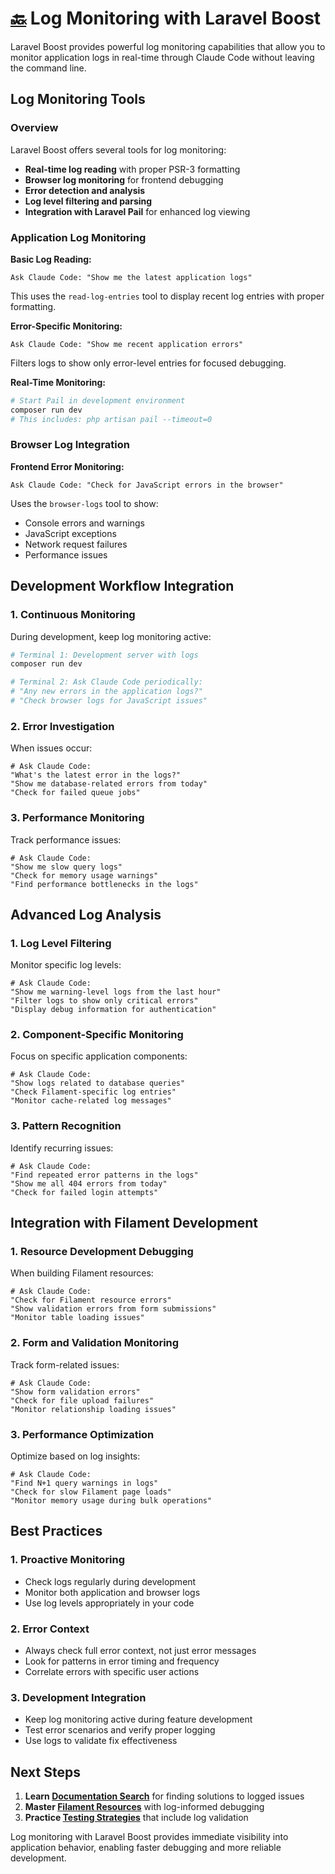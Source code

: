 # [🔙](README.md) Log Monitoring with Laravel Boost

Laravel Boost provides powerful log monitoring capabilities that allow you to monitor application logs in real-time through Claude Code without leaving the command line.

## Log Monitoring Tools

### Overview

Laravel Boost offers several tools for log monitoring:
- **Real-time log reading** with proper PSR-3 formatting
- **Browser log monitoring** for frontend debugging
- **Error detection and analysis** 
- **Log level filtering and parsing**
- **Integration with Laravel Pail** for enhanced log viewing

### Application Log Monitoring

**Basic Log Reading:**
```
Ask Claude Code: "Show me the latest application logs"
```

This uses the `read-log-entries` tool to display recent log entries with proper formatting.

**Error-Specific Monitoring:**
```
Ask Claude Code: "Show me recent application errors"
```

Filters logs to show only error-level entries for focused debugging.

**Real-Time Monitoring:**
```bash
# Start Pail in development environment
composer run dev
# This includes: php artisan pail --timeout=0
```

### Browser Log Integration

**Frontend Error Monitoring:**
```
Ask Claude Code: "Check for JavaScript errors in the browser"
```

Uses the `browser-logs` tool to show:
- Console errors and warnings
- JavaScript exceptions
- Network request failures
- Performance issues

## Development Workflow Integration

### 1. Continuous Monitoring

During development, keep log monitoring active:
```bash
# Terminal 1: Development server with logs
composer run dev

# Terminal 2: Ask Claude Code periodically:
# "Any new errors in the application logs?"
# "Check browser logs for JavaScript issues"
```

### 2. Error Investigation

When issues occur:
```
# Ask Claude Code:
"What's the latest error in the logs?"
"Show me database-related errors from today"
"Check for failed queue jobs"
```

### 3. Performance Monitoring

Track performance issues:
```
# Ask Claude Code:
"Show me slow query logs"
"Check for memory usage warnings"
"Find performance bottlenecks in the logs"
```

## Advanced Log Analysis

### 1. Log Level Filtering

Monitor specific log levels:
```
# Ask Claude Code:
"Show me warning-level logs from the last hour"
"Filter logs to show only critical errors"
"Display debug information for authentication"
```

### 2. Component-Specific Monitoring

Focus on specific application components:
```
# Ask Claude Code:
"Show logs related to database queries"
"Check Filament-specific log entries"
"Monitor cache-related log messages"
```

### 3. Pattern Recognition

Identify recurring issues:
```
# Ask Claude Code:
"Find repeated error patterns in the logs"
"Show me all 404 errors from today"
"Check for failed login attempts"
```

## Integration with Filament Development

### 1. Resource Development Debugging

When building Filament resources:
```
# Ask Claude Code:
"Check for Filament resource errors"
"Show validation errors from form submissions"
"Monitor table loading issues"
```

### 2. Form and Validation Monitoring

Track form-related issues:
```
# Ask Claude Code:
"Show form validation errors"
"Check for file upload failures"
"Monitor relationship loading issues"
```

### 3. Performance Optimization

Optimize based on log insights:
```
# Ask Claude Code:
"Find N+1 query warnings in logs"
"Check for slow Filament page loads"
"Monitor memory usage during bulk operations"
```

## Best Practices

### 1. Proactive Monitoring

- Check logs regularly during development
- Monitor both application and browser logs
- Use log levels appropriately in your code

### 2. Error Context

- Always check full error context, not just error messages
- Look for patterns in error timing and frequency
- Correlate errors with specific user actions

### 3. Development Integration

- Keep log monitoring active during feature development
- Test error scenarios and verify proper logging
- Use logs to validate fix effectiveness

## Next Steps

1. **Learn [Documentation Search](07-documentation-search.md)** for finding solutions to logged issues
2. **Master [Filament Resources](09-filament-resources.md)** with log-informed debugging
3. **Practice [Testing Strategies](16-testing-strategies.md)** that include log validation

Log monitoring with Laravel Boost provides immediate visibility into application behavior, enabling faster debugging and more reliable development.